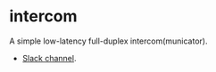 # intercom

A simple low-latency full-duplex intercom(municator).

* [Slack channel](https://tec-multimedia-ual.slack.com/messages/intercom_2018/).
